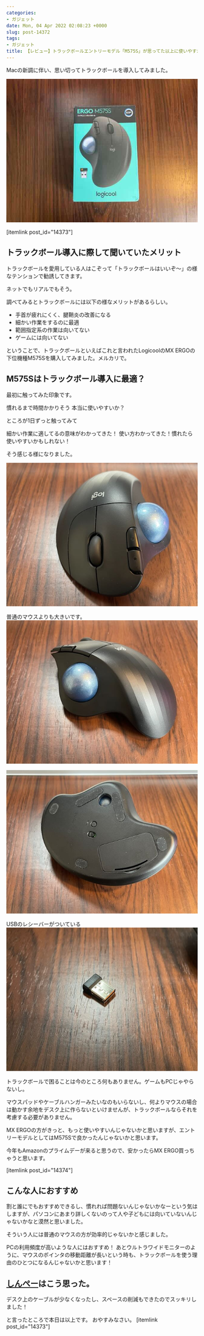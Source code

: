 ```yaml
---
categories:
- ガジェット
date: Mon, 04 Apr 2022 02:08:23 +0000
slug: post-14372
tags:
- ガジェット
title: 【レビュー】トラックボールエントリーモデル「M575S」が思ってた以上に使いやすかった
---
```


Macの新調に伴い、思い切ってトラックボールを導入してみました。

![](images/IMG_6972.jpeg)

[itemlink post_id="14373"]
<h2>トラックボール導入に際して聞いていたメリット</h2>
トラックボールを愛用している人はこぞって「トラックボールはいいぞ〜」の様なテンションで勧誘してきます。

ネットでもリアルでもそう。

調べてみるとトラックボールには以下の様なメリットがあるらしい。
<div class="st-square-checkbox st-square-checkbox-nobox">
<ul>
 	<li>手首が疲れにくく、腱鞘炎の改善になる</li>
 	<li>細かい作業をするのに最適</li>
 	<li>範囲指定系の作業は向いてない</li>
 	<li>ゲームには向いてない</li>
</ul>
</div>
ということで、トラックボールといえばこれと言われたLogicoolのMX ERGOの下位機種M575Sを購入してみました。メルカリで。
<h2>M575Sはトラックボール導入に最適？</h2>
最初に触ってみた印象です。

<span class="huto">慣れるまで時間かかりそう</span>
<span class="huto">本当に使いやすいか？</span>

ところが1日ずっと触ってみて

<span class="hutoaka">細かい作業に適してるの意味がわかってきた！</span>
<span class="hutoaka">使い方わかってきた！慣れたら使いやすいかもしれない！</span>

そう感じる様になりました。

![](images/IMG_6994.jpeg)

普通のマウスよりも大きいです。
![](images/IMG_6993.jpeg)

![](images/IMG_6995.jpeg)

USBのレシーバーがついている
![](images/IMG_6996.jpeg)

トラックボールで困ることは今のところ何もありません。ゲームもPCじゃやらないし。

マウスパッドやケーブルハンガーみたいなのもいらないし、何よりマウスの場合は動かす余地をデスク上に作らないといけませんが、トラックボールならそれを考慮する必要がありません。

MX ERGOの方がきっと、もっと使いやすいんじゃないかと思いますが、エントリーモデルとしてはM575Sで良かったんじゃないかと思います。

今年もAmazonのプライムデーが来ると思うので、安かったらMX ERGO買っちゃうと思います。

[itemlink post_id="14374"]
<h2>こんな人におすすめ</h2>
割と誰にでもおすすめできるし、慣れれば問題ないんじゃないかなーという気はしますが、パソコンにあまり詳しくないのって人や子どもには向いていないんじゃないかなと漠然と思いました。

そういう人には普通のマウスの方が効率的じゃないかと感じました。

PCの利用頻度が高いような人にはおすすめ！
あと<span class="hutoaka">ウルトラワイドモニターのように、マウスのポインタの移動距離が長いという時も、トラックボールを使う理由のひとつになるんじゃないかと思います！</span>
<h2><a href="https://twitter.com/s_s_p_y">しんぺー</a>はこう思った。</h2>
デスク上のケーブルが少なくなったし、スペースの削減もできたのでスッキリしました！

と言ったところで本日は以上です。
おやすみなさい。
[itemlink post_id="14373"]